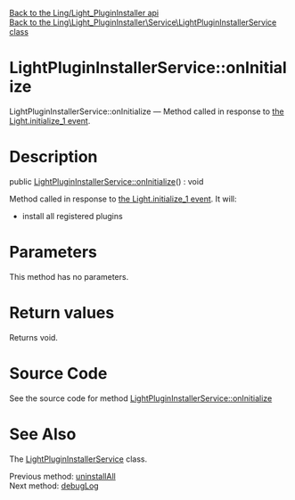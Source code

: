 [Back to the Ling/Light_PluginInstaller api](https://github.com/lingtalfi/Light_PluginInstaller/blob/master/doc/api/Ling/Light_PluginInstaller.md)<br>
[Back to the Ling\Light_PluginInstaller\Service\LightPluginInstallerService class](https://github.com/lingtalfi/Light_PluginInstaller/blob/master/doc/api/Ling/Light_PluginInstaller/Service/LightPluginInstallerService.md)


LightPluginInstallerService::onInitialize
================



LightPluginInstallerService::onInitialize — Method called in response to [the Light.initialize_1 event](https://github.com/lingtalfi/Light/blob/master/personal/mydoc/pages/events.md).




Description
================


public [LightPluginInstallerService::onInitialize](https://github.com/lingtalfi/Light_PluginInstaller/blob/master/doc/api/Ling/Light_PluginInstaller/Service/LightPluginInstallerService/onInitialize.md)() : void




Method called in response to [the Light.initialize_1 event](https://github.com/lingtalfi/Light/blob/master/personal/mydoc/pages/events.md).
It will:
- install all registered plugins




Parameters
================

This method has no parameters.


Return values
================

Returns void.








Source Code
===========
See the source code for method [LightPluginInstallerService::onInitialize](https://github.com/lingtalfi/Light_PluginInstaller/blob/master/Service/LightPluginInstallerService.php#L522-L525)


See Also
================

The [LightPluginInstallerService](https://github.com/lingtalfi/Light_PluginInstaller/blob/master/doc/api/Ling/Light_PluginInstaller/Service/LightPluginInstallerService.md) class.

Previous method: [uninstallAll](https://github.com/lingtalfi/Light_PluginInstaller/blob/master/doc/api/Ling/Light_PluginInstaller/Service/LightPluginInstallerService/uninstallAll.md)<br>Next method: [debugLog](https://github.com/lingtalfi/Light_PluginInstaller/blob/master/doc/api/Ling/Light_PluginInstaller/Service/LightPluginInstallerService/debugLog.md)<br>

